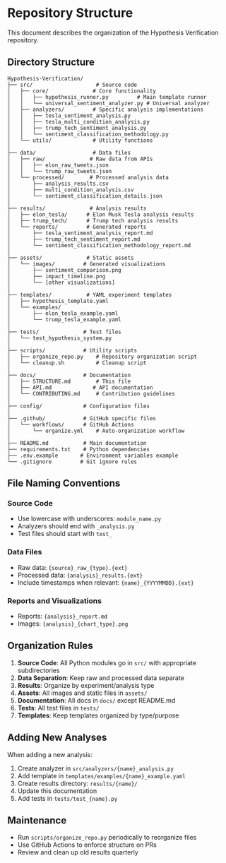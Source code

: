 # Repository Structure

This document describes the organization of the Hypothesis Verification repository.

## Directory Structure

```
Hypothesis-Verification/
├── src/                    # Source code
│   ├── core/              # Core functionality
│   │   ├── hypothesis_runner.py         # Main template runner
│   │   └── universal_sentiment_analyzer.py # Universal analyzer
│   ├── analyzers/         # Specific analysis implementations
│   │   ├── tesla_sentiment_analysis.py
│   │   ├── tesla_multi_condition_analysis.py
│   │   ├── trump_tech_sentiment_analysis.py
│   │   └── sentiment_classification_methodology.py
│   └── utils/             # Utility functions
│
├── data/                  # Data files
│   ├── raw/              # Raw data from APIs
│   │   ├── elon_raw_tweets.json
│   │   └── trump_raw_tweets.json
│   └── processed/        # Processed analysis data
│       ├── analysis_results.csv
│       ├── multi_condition_analysis.csv
│       └── sentiment_classification_details.json
│
├── results/              # Analysis results
│   ├── elon_tesla/      # Elon Musk Tesla analysis results
│   ├── trump_tech/      # Trump tech analysis results
│   └── reports/         # Generated reports
│       ├── tesla_sentiment_analysis_report.md
│       ├── trump_tech_sentiment_report.md
│       └── sentiment_classification_methodology_report.md
│
├── assets/              # Static assets
│   └── images/         # Generated visualizations
│       ├── sentiment_comparison.png
│       ├── impact_timeline.png
│       └── [other visualizations]
│
├── templates/           # YAML experiment templates
│   ├── hypothesis_template.yaml
│   └── examples/
│       ├── elon_tesla_example.yaml
│       └── trump_tesla_example.yaml
│
├── tests/              # Test files
│   └── test_hypothesis_system.py
│
├── scripts/            # Utility scripts
│   ├── organize_repo.py    # Repository organization script
│   └── cleanup.sh          # Cleanup script
│
├── docs/               # Documentation
│   ├── STRUCTURE.md        # This file
│   ├── API.md             # API documentation
│   └── CONTRIBUTING.md     # Contribution guidelines
│
├── config/             # Configuration files
│
├── .github/            # GitHub specific files
│   └── workflows/      # GitHub Actions
│       └── organize.yml    # Auto-organization workflow
│
├── README.md           # Main documentation
├── requirements.txt    # Python dependencies
├── .env.example       # Environment variables example
└── .gitignore         # Git ignore rules
```

## File Naming Conventions

### Source Code
- Use lowercase with underscores: `module_name.py`
- Analyzers should end with `_analysis.py`
- Test files should start with `test_`

### Data Files
- Raw data: `{source}_raw_{type}.{ext}`
- Processed data: `{analysis}_results.{ext}`
- Include timestamps when relevant: `{name}_{YYYYMMDD}.{ext}`

### Reports and Visualizations
- Reports: `{analysis}_report.md`
- Images: `{analysis}_{chart_type}.png`

## Organization Rules

1. **Source Code**: All Python modules go in `src/` with appropriate subdirectories
2. **Data Separation**: Keep raw and processed data separate
3. **Results**: Organize by experiment/analysis type
4. **Assets**: All images and static files in `assets/`
5. **Documentation**: All docs in `docs/` except README.md
6. **Tests**: All test files in `tests/`
7. **Templates**: Keep templates organized by type/purpose

## Adding New Analyses

When adding a new analysis:

1. Create analyzer in `src/analyzers/{name}_analysis.py`
2. Add template in `templates/examples/{name}_example.yaml`
3. Create results directory: `results/{name}/`
4. Update this documentation
5. Add tests in `tests/test_{name}.py`

## Maintenance

- Run `scripts/organize_repo.py` periodically to reorganize files
- Use GitHub Actions to enforce structure on PRs
- Review and clean up old results quarterly
